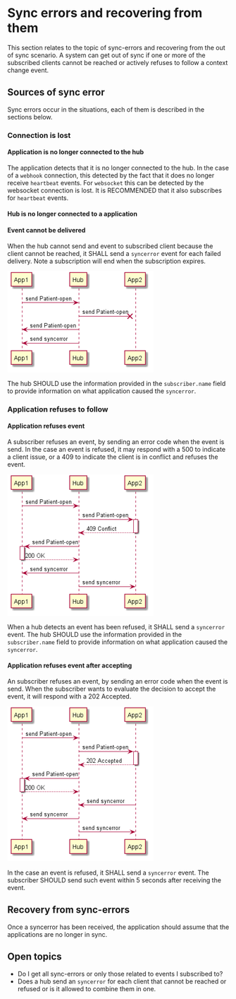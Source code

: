 # Sync errors and recovering from them

This section relates to the topic of sync-errors and recovering from the out of sync scenario. A system can get out of sync if one or more of the subscribed clients cannot be reached or actively refuses to follow a context change event.

## Sources of sync error

Sync errors occur in the situations, each of them is described in the sections below.

### Connection is lost

#### Application is no longer connected to the hub

The application detects that it is no longer connected to the hub. In the case of a `webhook` connection, this detected by the fact that it does no longer receive `heartbeat` events. For `websocket` this can be detected by the websocket connection is lost. It is RECOMMENDED that it also subscribes for `heartbeat` events.



#### Hub is no longer connected to a application

#### Event cannot be delivered

When the hub cannot send and event to subscribed client because the client cannot be reached, it SHALL send a `syncerror` event for each failed delivery. Note a subscription will end when the subscription expires.

![Event cannot be delivered](img/SyncError-unable-to-deliver.png)

The hub SHOULD use the information provided in the `subscriber.name` field to provide information on what application caused the `syncerror`.

### Application refuses to follow

#### Application refuses event

A subscriber refuses an event, by sending an error code when the event is send. In the case an event is refused, it may respond with a 500 to indicate a client issue, or a 409 to indicate the client is in conflict and refuses the event.

![Event cannot be delivered](img/SyncError-app-refuses-directly.png)

When a hub detects an event has been refused, it SHALL send a `syncerror` event. The hub SHOULD use the information provided in the `subscriber.name` field to provide information on what application caused the `syncerror`.

#### Application refuses event after accepting

An subscriber refuses an event, by sending an error code when the event is send.
When the subscriber wants to evaluate the decision to accept the event, it will respond with a 202 Accepted.  

![Event cannot be delivered](img/SyncError-app-refuses-indirectly.png)

In the case an event is refused, it SHALL send a `syncerror` event. The subscriber SHOULD send such event within 5 seconds after receiving the event.

## Recovery from sync-errors

Once a syncerror has been received, the application should assume that the applications are no longer in sync.



## Open topics

* Do I get all sync-errors or only those related to events I subscribed to?
* Does a hub send an `syncerror` for each client that cannot be reached or refused or is it allowed to combine them in one.

